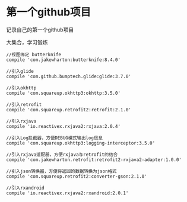 # 第一个github项目

记录自己的第一个github项目

大集合，学习锻炼

 	//视图绑定 butterknife
    compile 'com.jakewharton:butterknife:8.4.0'
	
    //引入glide
    compile 'com.github.bumptech.glide:glide:3.7.0'
	
    //引入okhttp
    compile 'com.squareup.okhttp3:okhttp:3.5.0'
	
    //引入retrofit
    compile 'com.squareup.retrofit2:retrofit:2.1.0'
	
    //引入rxjava
    compile 'io.reactivex.rxjava2:rxjava:2.0.4'
	
    //引入Log拦截器，方便DEBUG模式输出log信息
    compile 'com.squareup.okhttp3:logging-interceptor:3.5.0'
	
    //引入rxjava适配器，方便rxjava与retrofit的结合
    compile 'com.jakewharton.retrofit:retrofit2-rxjava2-adapter:1.0.0'
	
    //引入json转换器，方便将返回的数据转换为json格式
    compile 'com.squareup.retrofit2:converter-gson:2.1.0'
	
    //引入rxandroid
    compile 'io.reactivex.rxjava2:rxandroid:2.0.1'
